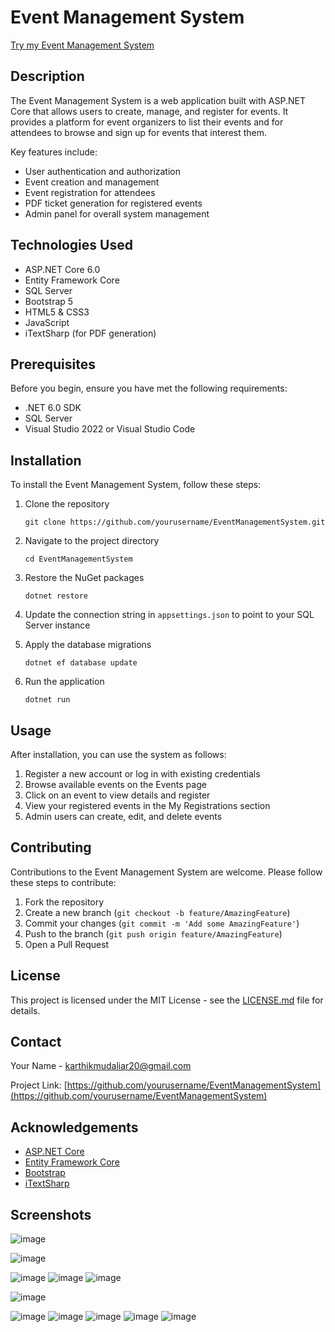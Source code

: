# Event Management System

[Try my Event Management System ](https://eventmanagementsystemweb.azurewebsites.net/)

## Description

The Event Management System is a web application built with ASP.NET Core that allows users to create, manage, and register for events. It provides a platform for event organizers to list their events and for attendees to browse and sign up for events that interest them.

Key features include:
- User authentication and authorization
- Event creation and management
- Event registration for attendees
- PDF ticket generation for registered events
- Admin panel for overall system management

## Technologies Used

- ASP.NET Core 6.0
- Entity Framework Core
- SQL Server
- Bootstrap 5
- HTML5 & CSS3
- JavaScript
- iTextSharp (for PDF generation)

## Prerequisites

Before you begin, ensure you have met the following requirements:
- .NET 6.0 SDK
- SQL Server
- Visual Studio 2022 or Visual Studio Code

## Installation

To install the Event Management System, follow these steps:

1. Clone the repository
   ```
   git clone https://github.com/yourusername/EventManagementSystem.git
   ```

2. Navigate to the project directory
   ```
   cd EventManagementSystem
   ```

3. Restore the NuGet packages
   ```
   dotnet restore
   ```

4. Update the connection string in `appsettings.json` to point to your SQL Server instance

5. Apply the database migrations
   ```
   dotnet ef database update
   ```

6. Run the application
   ```
   dotnet run
   ```

## Usage

After installation, you can use the system as follows:

1. Register a new account or log in with existing credentials
2. Browse available events on the Events page
3. Click on an event to view details and register
4. View your registered events in the My Registrations section
5. Admin users can create, edit, and delete events

## Contributing

Contributions to the Event Management System are welcome. Please follow these steps to contribute:

1. Fork the repository
2. Create a new branch (`git checkout -b feature/AmazingFeature`)
3. Commit your changes (`git commit -m 'Add some AmazingFeature'`)
4. Push to the branch (`git push origin feature/AmazingFeature`)
5. Open a Pull Request

## License

This project is licensed under the MIT License - see the [LICENSE.md](LICENSE.md) file for details.

## Contact

Your Name - karthikmudaliar20@gmail.com

Project Link: [https://github.com/yourusername/EventManagementSystem](https://github.com/yourusername/EventManagementSystem)

## Acknowledgements

- [ASP.NET Core](https://docs.microsoft.com/en-us/aspnet/core/)
- [Entity Framework Core](https://docs.microsoft.com/en-us/ef/core/)
- [Bootstrap](https://getbootstrap.com)
- [iTextSharp](https://github.com/itext/itextsharp)


## Screenshots

![image](https://github.com/user-attachments/assets/0f61f77e-afab-4580-853a-23177732508d)



![image](https://github.com/user-attachments/assets/e40ce53c-9857-4dc6-ad41-1258fe820048)

![image](https://github.com/user-attachments/assets/0d52403d-feb5-410c-a07c-c12cd1f491b1)
![image](https://github.com/user-attachments/assets/e458f3a3-b9d8-4c2e-97c7-555fdd217e36)
![image](https://github.com/user-attachments/assets/4d0e3b1c-1de2-42eb-860c-af5610d075b7)


![image](https://github.com/user-attachments/assets/73752d46-d3b8-401a-92ac-77c8a6561e2d)


![image](https://github.com/user-attachments/assets/85a190c5-4938-4416-8d5c-a49ef155dd81)
![image](https://github.com/user-attachments/assets/2ff8b8ba-dca5-489a-ae20-ce8c01ed3935)
![image](https://github.com/user-attachments/assets/36a94b70-e785-4185-9c55-80dc5ae6bed1)
![image](https://github.com/user-attachments/assets/32c9b153-da0d-4245-9ec8-e2f058177d31)
![image](https://github.com/user-attachments/assets/9e2c491f-9e46-4df7-a8e1-cdba31a46cc7)





